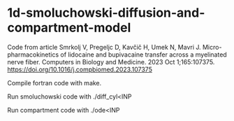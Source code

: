 # 1d-smoluchowski-diffusion-and-compartment-model
Code from article Smrkolj V, Pregeljc D, Kavčič H, Umek N, Mavri J. Micro-pharmacokinetics of lidocaine and bupivacaine transfer across a myelinated nerve fiber. Computers in Biology and Medicine. 2023 Oct 1;165:107375. https://doi.org/10.1016/j.compbiomed.2023.107375

Compile fortran code with make.

Run smoluchowski code with ./diff_cyl<INP

Run compartment code with ./ode<INP
